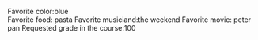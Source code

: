 Favorite color:blue  
Favorite food: pasta 
Favorite musiciand:the weekend 
Favorite movie: peter pan 
Requested grade in the course:100  

